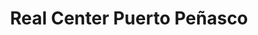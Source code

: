 ---
title: "Real Center Puerto Peñasco"
url: /puerto-penasco/real-center-puerto-penasco/
shop: centro comercial
---